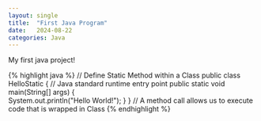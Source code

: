 ```yaml
---
layout: single
title:  "First Java Program"
date:   2024-08-22
categories: Java
---
```

My first java project!

{% highlight java %}
// Define Static Method within a Class
public class HelloStatic {
    // Java standard runtime entry point
    public static void main(String[] args) {    
        System.out.println("Hello World!");
    }
}
// A method call allows us to execute code that is wrapped in Class
{% endhighlight %}

